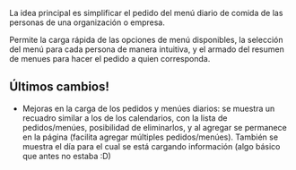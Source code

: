 La idea principal es simplificar el pedido del menú diario de comida de las personas de una organización o empresa.

Permite la carga rápida de las opciones de menú disponibles, la selección del menú para cada persona de manera intuitiva, y el armado del resumen de menues para hacer el pedido a quien corresponda.



## Últimos cambios! ##

  * Mejoras en la carga de los pedidos y menúes diarios: se muestra un recuadro similar a los de los calendarios, con la lista de pedidos/menúes, posibilidad de eliminarlos, y al agregar se permanece en la página (facilita agregar múltiples pedidos/menúes). También se muestra el día para el cual se está cargando información (algo básico que antes no estaba :D)
